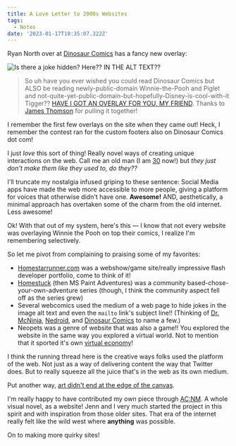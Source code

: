 ```yaml
---
title: A Love Letter to 2000s Websites
tags:
  - Notes
date: '2023-01-17T10:35:07.322Z'
---
```


Ryan North over at [Dinosaur Comics](https://qwantz.com/index.php?comic=3843&butiwouldratherbereading=winniethepooh&mobile=0) has a fancy new overlay:

![Is there a joke hidden? Here?? IN THE ALT TEXT??](https://padilla-media.s3.amazonaws.com/blog/imgs/Screen+Shot+2023-01-12+at+4.12.57+PM.png)

> So uh have you ever wished you could read Dinosaur Comics but ALSO be reading newly-public-domain Winnie-the-Pooh and Piglet and not-quite-yet-public-domain-but-hopefully-Disney-is-cool-with-it Tigger?? [HAVE I GOT AN OVERLAY FOR YOU, MY FRIEND](https://qwantz.com/index.php?comic=3843&butiwouldratherbereading=winniethepooh&mobile=0). Thanks to [James Thomson](https://pcalc.com/) for pulling it together!

I remember the first few overlays on the site when they came out! Heck, I remember the contest ran for the custom footers also on Dinosaur Comics dot com!

I just _love_ this sort of thing! Really novel ways of creating unique interactions on the web. Call me an old man (I am [30](/30) now!) but _they just don't make them like they used to, do they??_

I'll truncate my nostalgia infused griping to these sentence: Social Media apps have made the web more accessible to more people, giving a platform for voices that otherwise didn't have one. **Awesome!** AND, aesthetically, a minimal approach has overtaken some of the charm from the old internet. Less awesome!

Ok! With that out of my system, here's this — I know that not every website was overlaying Winnie the Pooh on top their comics, I realize I'm remembering selectively.

So let me pivot from complaining to praising some of my favorites:

- [Homestarrunner.com](https://homestarrunner.com/) was a webshow/game site/really impressive flash developer portfolio, come to think of it!
- [Homestuck](https://www.homestuck.com/) (then MS Paint Adventures) was a community based-chose-your-own-adventure series (though, I think the community aspect fell off as the series grew)
- Several webcomics used the medium of a web page to hide jokes in the image alt text and even the `mailto` link's subject line!! (Thinking of [Dr. McNinja](http://drmcninja.com/), [Nedroid](http://nedroid.com/), and [Dinosaur Comics](https://qwantz.com/index.php) to name a few.)
- Neopets was a genre of website that was also a game!! You explored the website in the same way you explored a virtual world. Not to mention that it sported it's own [virtual economy](https://thehistoryoftheweb.com/neopets/)!

I think the running thread here is the creative ways folks used the platform of the web. Not just as a way of delivering content the way that Twitter does. But to really squeeze all the juice that's in the web as its own medium.

Put another way, [art didn't end at the edge of the canvas](https://sive.rs/ext).

I'm really happy to have contributed my own piece through [AC:NM](/acnm). A whole visual novel, as a website! Jenn and I very much started the project in this spirit and with inspiration from those older sites. That era of the internet really felt like the wild west where **anything** was possible.

On to making more quirky sites!
